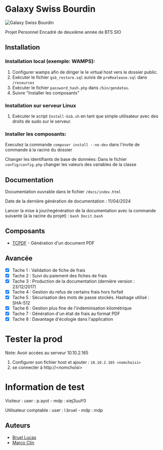 # Galaxy Swiss Bourdin

![Galaxy Swiss Bourdin](https://imgur.com/yTMdlhK.png)

Projet Personnel Encadré de deuxième année de BTS SIO

## Installation

### Installation local (exemple: WAMPS):
1. Configurer wamps afin de diriger le le virtual host vers le dossier public.
2. Exécuter le fichier `gsb_restore.sql` suivis de `preRealease.sql` dans `/resources`
3. Exécuter le fichier `password_hash.php` dans `/bin/gendatas`.
4. Suivre "Installer les composants"

### Installation sur serveur Linux
1. Exécuter le script `Install-Gsb.sh` en tant que simple utilisateur avec des droits de sudo sur le serveur.

### Installer les composants:
Executez la commande ``composer install --no-dev`` dans l'invite de commande à la racine du dossier

Changer les identifiants de base de données: Dans le fichier ``config/config.php`` changer les valeurs des variables de la classe

## Documentation

Documentation ouvrable dans le fichier `/docs/index.html`

Date de la dernière génération de documentation : 11/04/2024

Lancer la mise à jour/regénération de la documentation avec la commande suivante (à la racine du projet) : 
``bash Docit.bash``

## Composants
* [TCPDF](https://tcpdf.org) - Génération d'un document PDF

## Avancée

- [x] Tache 1 : Validation de fiche de frais
- [x] Tache 2 : Suivi du paiement des fiches de frais
- [x] Tache 3 : Production de la documentation (dernière version : 23/12/2017)
- [x] Tache 4 : Gestion du refus de certains frais hors forfait
- [x] Tache 5 : Sécurisation des mots de passe stockés. Hashage utilisé : SHA-512
- [x] Tache 6 : Gestion plus fine de l'indeminisation kilométrique
- [x] Tache 7 : Génération d'un état de frais au format PDF
- [x] Tache 8 : Davantage d'écologie dans l'application

# Tester la prod
Note: Avoir accées au serveur 10.10.2.165
1. Configurer son fichier host et ajouter : `10.10.2.165 <nomchoisi>`
2. se connecter à http://\<nomchoisi>

# Information de test

Visiteur : user : p.ayot - mdp : xiej3uuY0

Utilisateur comptable : user : l.bruel - mdp : mdp

## Auteurs

* [Bruel Lucas](https://github.com/Lurius-Kitsune)
* [Marco Clin](https://github.com/M3rwin)

